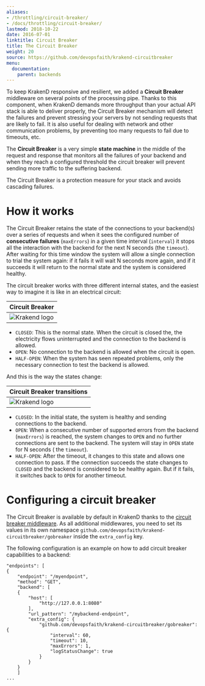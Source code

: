 ```yaml
---
aliases:
- /throttling/circuit-breaker/
- /docs/throttling/circuit-breaker/
lastmod: 2018-10-22
date: 2016-07-01
linktitle: Circuit Breaker
title: The Circuit Breaker
weight: 20
source: https://github.com/devopsfaith/krakend-circuitbreaker
menu:
  documentation:
    parent: backends
---
```


To keep KrakenD responsive and resilient, we added a **Circuit Breaker** middleware on several points of the processing pipe. Thanks to this component, when KrakenD demands more throughput than your actual API stack is able to deliver properly, the Circuit Breaker mechanism will detect the failures and prevent stressing your servers by not sending requests that are likely to fail. It is also useful for dealing with network and other communication problems, by preventing too many requests to fail due to timeouts, etc.

The **Circuit Breaker** is a very simple **state machine** in the middle of the request and response that monitors all
the failures of your backend and when they reach a configured threshold the circuit breaker will prevent sending more
traffic to the suffering backend.

The Circuit Breaker is a protection measure for your stack and avoids cascading failures.

# How it works

The Circuit Breaker retains the state of the connections to your backend(s) over a series of requests
and when it sees the configured number of **consecutive failures** (`maxErrors`) in a given time interval (`interval`)
it stops all the interaction with the backend for the next N seconds (the `timeout`). After waiting for this time window the system will allow a single connection to trial the system again: if it fails it will wait N seconds more again, and if it succeeds it will return to the normal state and the system is considered healthy.

The circuit breaker works with three different internal states, and the easiest way to imagine it is like in an electrical circuit:

| Circuit Breaker |
|-----------|
| ![Krakend logo](/images/documentation/circuit-breaker.png) |


- `CLOSED`: This is the normal state. When the circuit is closed the, the electricity flows uninterrupted and the connection to the backend is allowed.
- `OPEN`: No connection to the backend is allowed when the circuit is open.
- `HALF-OPEN`: When the system has seen repeated problems, only the necessary connection to test the backend is allowed.

And this is the way the states change:

| Circuit Breaker transitions |
|-----|
| ![Krakend logo](/images/documentation/circuit-breaker-states.png) |

- `CLOSED`: In the initial state, the system is healthy and sending connections to the backend.
- `OPEN`: When a consecutive number of supported errors from the backend (`maxErrors`)  is reached, the system changes to `OPEN` and no further connections are sent to the backend. The system will stay in `OPEN` state for N seconds ( the `timeout`).
- `HALF-OPEN`: After the timeout, it changes to this state and allows one connection to pass. If the connection succeeds the state changes to `CLOSED` and the backend is considered to be healthy again. But if it fails, it switches back to `OPEN` for another timeout.


# Configuring a circuit breaker
The Circuit Breaker is available by default in KrakenD thanks to the [circuit breaker middleware](https://github.com/devopsfaith/krakend-circuitbreaker). As all additional middlewares, you need to set its values in its own namespace `github.com/devopsfaith/krakend-circuitbreaker/gobreaker` inside the `extra_config` key.

The following configuration is an example on how to add circuit breaker capabilities to a backend:

	"endpoints": [
	{
		"endpoint": "/myendpoint",
		"method": "GET",
		"backend": [
		{
			"host": [
				"http://127.0.0.1:8080"
			],
			"url_pattern": "/mybackend-endpoint",
			"extra_config": {
				"github.com/devopsfaith/krakend-circuitbreaker/gobreaker": {
					"interval": 60,
					"timeout": 10,
					"maxErrors": 1,
					"logStatusChange": true
				}
			}
		}
		]
	...
